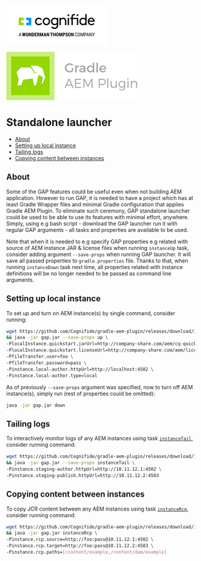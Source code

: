 [![Cognifide logo](cognifide-logo.png)](http://cognifide.com)

<p>
  <img src="logo.png" alt="Gradle AEM Plugin"/>
</p>

# Standalone launcher

* [About](#about)
* [Setting up local instance](#setting-up-local-instance)
* [Tailing logs](#tailing-logs)
* [Copying content between instances](#copying-content-between-instances)

## About

Some of the GAP features could be useful even when not building AEM application.
However to run GAP, it is needed to have a project which has at least Gradle Wrapper files and minimal Gradle configuration that applies Gradle AEM Plugin.
To eliminate such ceremony, GAP standalone launcher could be used to be able to use its features with minimal effort, anywhere.
Simply, using e.g bash script - download the GAP launcher run it with regular GAP arguments - all tasks and properties are available to be used.

Note that when it is needed to e.g specify GAP properties e.g related with source of AEM instance JAR & license files when running `instanceUp` task, 
consider adding argument `--save-props` when running GAP launcher. It will save all passed properties to `gradle.properties` file.
Thanks to that, when running `instanceDown` task next time, all properties related with instance definitions will be no longer needed to be passed as command line arguments.

## Setting up local instance

To set up and turn on AEM instance(s) by single command, consider running:

```bash
wget https://github.com/Cognifide/gradle-aem-plugin/releases/download/13.2.1/gap.jar \
&& java -jar gap.jar --save-props up \
-PlocalInstance.quickstart.jarUrl=http://company-share.com/aem/cq-quickstart-6.5.0.jar \
-PlocalInstance.quickstart.licenseUrl=http://company-share.com/aem/license.properties \
-PfileTransfer.user=foo \
-PfileTransfer.password=pass \
-Pinstance.local-author.httpUrl=http://localhost:4502 \
-Pinstance.local-author.type=local
```

As of previously `--save-props` argument was specified, now to turn off AEM instance(s), simply run (rest of properties could be omitted):

```bash
java -jar gap.jar down
```

## Tailing logs

To interactively monitor logs of any AEM instances using task [`instanceTail`](instance-plugin.md#task-instancetail), consider running command:

```bash
wget https://github.com/Cognifide/gradle-aem-plugin/releases/download/13.2.1/gap.jar \
&& java -jar gap.jar --save-props instanceTail \
-Pinstance.staging-author.httpUrl=http://10.11.12.1:4502 \
-Pinstance.staging-publish.httpUrl=http://10.11.12.2:4503
```

## Copying content between instances

To copy JCR content between any AEM instances using task [`instanceRcp`](instance-plugin.md#task-instancercp), consider running command:

```bash
wget https://github.com/Cognifide/gradle-aem-plugin/releases/download/13.2.1/gap.jar \
&& java -jar gap.jar instanceRcp \
-Pinstance.rcp.source=http://foo:pass@10.11.12.1:4502 \
-Pinstance.rcp.target=http://foo:pass@10.11.12.2:4503 \
-Pinstance.rcp.paths=[/content/example,/content/dam/example]
```